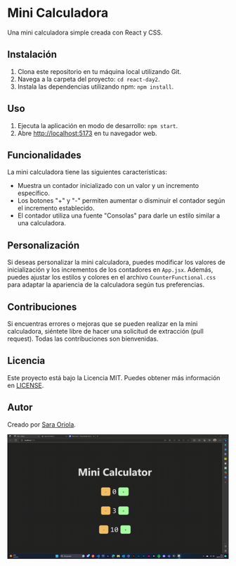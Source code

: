 # Mini Calculadora

Una mini calculadora simple creada con React y CSS.

## Instalación

1. Clona este repositorio en tu máquina local utilizando Git.
2. Navega a la carpeta del proyecto: `cd react-day2`.
3. Instala las dependencias utilizando npm: `npm install`.

## Uso

1. Ejecuta la aplicación en modo de desarrollo: `npm start`.
2. Abre [http://localhost:5173](http://localhost:5173) en tu navegador web.

## Funcionalidades

La mini calculadora tiene las siguientes características:

- Muestra un contador inicializado con un valor y un incremento específico.
- Los botones "+" y "-" permiten aumentar o disminuir el contador según el incremento establecido.
- El contador utiliza una fuente "Consolas" para darle un estilo similar a una calculadora.

## Personalización

Si deseas personalizar la mini calculadora, puedes modificar los valores de inicialización y los incrementos de los contadores en `App.jsx`. Además, puedes ajustar los estilos y colores en el archivo `CounterFunctional.css` para adaptar la apariencia de la calculadora según tus preferencias.

## Contribuciones

Si encuentras errores o mejoras que se pueden realizar en la mini calculadora, siéntete libre de hacer una solicitud de extracción (pull request). Todas las contribuciones son bienvenidas.

## Licencia

Este proyecto está bajo la Licencia MIT. Puedes obtener más información en [LICENSE](LICENSE).

## Autor

Creado por [Sara Oriola](https://github.com/saraoriola).

![Muestra](/src/assets/minicalculator.gif)